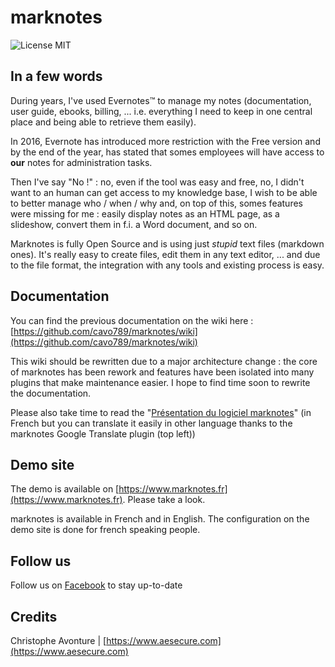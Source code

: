 # marknotes

![License MIT](https://www.marknotes.fr/assets/images/license.png)

## In a few words

During years, I've used Evernotes™ to manage my notes (documentation, user guide, ebooks, billing, ... i.e. everything I need to keep in one central place and being able to retrieve them easily).

In 2016, Evernote has introduced more restriction with the Free version and by the end of the year, has stated that somes employees will have access to **our** notes for administration tasks. 

Then I've say "No !" : no, even if the tool was easy and free, no, I didn't want to an human can get access to my knowledge base, I wish to be able to better manage who / when / why and, on top of this, somes features were missing for me : easily display notes as an HTML page, as a slideshow, convert them in f.i. a Word document, and so on. 

Marknotes is fully Open Source and is using just *stupid* text files (markdown ones). It's really easy to create files, edit them in any text editor, ... and due to the file format, the integration with any tools and existing process is easy.


## Documentation

You can find the previous documentation on the wiki here : [https://github.com/cavo789/marknotes/wiki](https://github.com/cavo789/marknotes/wiki)

This wiki should be rewritten due to a major architecture change : the core of marknotes has been rework and features have been isolated into many plugins that make maintenance easier. I hope to find time soon to rewrite the documentation.

Please also take time to read the "[Présentation du logiciel marknotes](https://www.marknotes.fr/docs/Presentation-de-marknotes#/presentation-du-logiciel-marknotes)" (in French but you can translate it easily in other language thanks to the marknotes Google Translate plugin (top left))

## Demo site

The demo is available on [https://www.marknotes.fr](https://www.marknotes.fr). Please take a look.

marknotes is available in French and in English. The configuration on the demo site is done for french speaking people.

## Follow us

Follow us on [Facebook](https://www.facebook.com/marknotes789/) to stay up-to-date

## Credits

Christophe Avonture | [https://www.aesecure.com](https://www.aesecure.com)
